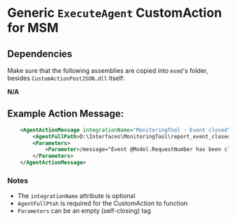 # Generic `ExecuteAgent` CustomAction for MSM


## Dependencies

Make sure that the following assemblies are copied into `msmd`'s folder,
besides `CustomActionPostJSON.dll` itself:

**N/A**


## Example Action Message:

```xml
    <AgentActionMessage integrationName="MonitoringTool - Event closed">
        <AgentFullPath>D:\Interfaces\MonitoringTool\report_event_closed.bat</AgentFullPath>
        <Parameters>
            <Parameter>/message="Event @Model.RequestNumber has been closed in MSM."</Parameter>
        </Parameters>
    </AgentActionMessage>
```

### Notes

- The `integrationName` attribute is optional
- `AgentFullPtah` is required for the CustomAction to function
- `Parameters` can be an empty (self-closing) tag

